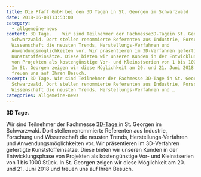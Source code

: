 ```yaml
---
title: Die Pfaff GmbH bei den 3D Tagen in St. Georgen im Schwarzwald
date: 2018-06-08T13:53:00
category:
  - allgemeine-news
content: 3D Tage.    Wir sind Teilnehmer der Fachmesse3D-Tagein St. Georgen im
  Schwarzwald. Dort stellen renommierte Referenten aus Industrie, Forschung und
  Wissenschaft die neusten Trends, Herstellungs-Verfahren und
  Anwendungsmöglichkeiten vor. Wir präsentieren im 3D-Verfahren gefertigte
  Kunststoffeinsätze. Diese bieten wir unseren Kunden in der Entwicklungsphase
  von Projekten als kostengünstige Vor- und Kleinstserien von 1 bis 1000 Stück.
  In St. Georgen zeigen wir diese Möglichkeit am 20. und 21. Juni 2018 und
  freuen uns auf Ihren Besuch.
excerpt: 3D Tage. Wir sind Teilnehmer der Fachmesse 3D-Tage in St. Georgen im
  Schwarzwald. Dort stellen renommierte Referenten aus Industrie, Forschung und
  Wissenschaft die neusten Trends, Herstellungs-Verfahren und …
categories: allgemeine-news
---
```


<p><strong>3D Tage.</strong></p>



<p>Wir sind Teilnehmer der Fachmesse&nbsp;<a href="http://3d-tage.de/">3D-Tage&nbsp;</a>in St. Georgen im Schwarzwald. Dort stellen renommierte Referenten aus Industrie, Forschung und Wissenschaft die neusten Trends, Herstellungs-Verfahren und Anwendungsmöglichkeiten vor. Wir präsentieren im 3D-Verfahren gefertigte Kunststoffeinsätze. Diese bieten wir unseren Kunden in der Entwicklungsphase von Projekten als kostengünstige Vor- und Kleinstserien von 1 bis 1000 Stück. In St. Georgen zeigen wir diese Möglichkeit am 20. und 21. Juni 2018 und freuen uns auf Ihren Besuch.</p>



<p></p>
